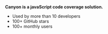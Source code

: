 **Canyon is a javaScript code coverage solution.**

- Used by more than 10 developers
- 100+ GitHub stars
- 100+ monthly users
